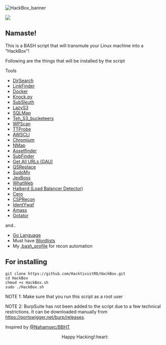 ![HackBox_banner](https://github.com/HacktivistRO/HackBox/assets/49992837/a58ab85e-01e4-4f52-ad68-cf1d56728b44)

![](https://komarev.com/ghpvc/?username=HacktivistRO&style=for-the-badge)

## Namaste! 
This is a BASH script that will transmute your Linux machine into a "HackBox"!

Following are the things that will be installed by the script

Tools
- [DirSearch](https://github.com/maurosoria/dirsearch)
- [LinkFinder](https://github.com/GerbenJavado/LinkFinder)
- [Docker](https://www.docker.com/)
- [Knock.py](https://github.com/guelfoweb/knock)
- [SubSleuth](https://github.com/HacktivistRO/SubSleuth)
- [LazyS3](https://github.com/nahamsec/lazys3)
- [SQLMap](https://github.com/sqlmapproject/sqlmap)
- [Teh_S3_bucketeers](https://github.com/tomdev/teh_s3_bucketeers)
- [WPScan](https://github.com/wpscanteam/wpscan)
- [TTProbe](https://github.com/tomnomnom/httprobe)
- [AWSCLI](https://aws.amazon.com/cli/)
- [Chromium](https://www.chromium.org/)
- [NMap](https://nmap.org/)
- [Assetfinder](https://github.com/tomnomnom/assetfinder)
- [SubFinder](https://github.com/projectdiscovery/subfinder)
- [Get All URLs (GAU)]([https://github.com/projectdiscovery/subfinder](https://github.com/lc/gau))
- [QSReplace](https://github.com/tomnomnom/qsreplace)
- [SudoMy](https://github.com/screetsec/Sudomy)
- [JexBoss](https://github.com/joaomatosf/jexboss)
- [WhatWeb](https://github.com/urbanadventurer/WhatWeb)
- [Halberd (Load Balancer Detector)](https://github.com/jmbr/halberd)
- [Cero](https://github.com/glebarez/cero)
- [CSPRecon](https://github.com/edoardottt/csprecon)
- [IdentYwaf](https://github.com/stamparm/identYwaf)
- [Amass](https://github.com/owasp-amass/amass)
- [Gotator](https://github.com/Josue87/gotator)

and..

- [Go Language](https://go.dev/)
- Must have [Wordlists](https://github.com/HacktivistRO/Bug-Bounty-Wordlists)
- My [.bash_profile](https://github.com/HacktivistRO/recon_profile/) for recon automation

For installing
----------
    git clone https://github.com/HacktivistRO/HackBox.git
    cd HackBox
    chmod +x HackBox.sh
    sudo ./HackBox.sh

NOTE 1: Make sure that you run this script as a root user

NOTE 2: BurpSuite has not been added to the script due to a few technical restrictions. It can be downloaded manually from https://portswigger.net/burp/releases.

Inspired by [@Nahamsec/BBHT](https://github.com/nahamsec/bbht)

<p align="center">
Happy Hacking!:heart:
</p> 
